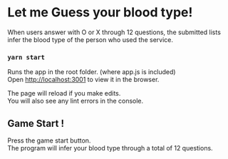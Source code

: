 # Let me Guess your blood type! 

When users answer with O or X through 12 questions, the submitted lists infer the blood type of the person who used the service.

### `yarn start`

Runs the app in the root folder. (where app.js is included)\
Open [http://localhost:3001](http://localhost:3001) to view it in the browser.

The page will reload if you make edits.\
You will also see any lint errors in the console.


## Game Start !
Press the game start button.\
The program will infer your blood type through a total of 12 questions.


